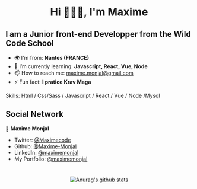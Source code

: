 <h1 align="center">Hi  🙋🏻‍♂️, I'm Maxime </h1>
<h2> I am a Junior front-end Developper from the Wild Code School</h2>

- 🌍  I'm from: **Nantes (FRANCE)**
- 🌱 I’m currently learning: **Javascript, React, Vue, Node** 
- 📫 How to reach me: maxime.monjal@gmail.com 
- ⚡ Fun fact: **I pratice Krav Maga** 

Skills: Html / Css/Sass / Javascript / React / Vue / Node /Mysql

<h2> Social Network</h2>

👤 **Maxime Monjal**

* Twitter: [@Maximecode](https://twitter.com/Maximecode)
* Github: [@Maxime-Monjal](https://github.com/Maxime-Monjal)
* LinkedIn: [@maximemonjal](https://linkedin.com/in/maximemonjal)
* My Portfolio: [@maximemonjal](https://maxime-monjal.netlify.app/)

<div align="center">

#

[![Anurag's github stats](https://github-readme-stats.vercel.app/api?username=Maxime-Monjal)](https://github.com/anuraghazra/github-readme-stats)

</div>

